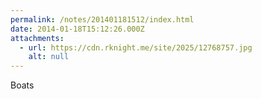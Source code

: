 ```yaml
---
permalink: /notes/201401181512/index.html
date: 2014-01-18T15:12:26.000Z
attachments:
  - url: https://cdn.rknight.me/site/2025/12768757.jpg
    alt: null
---
```


Boats
